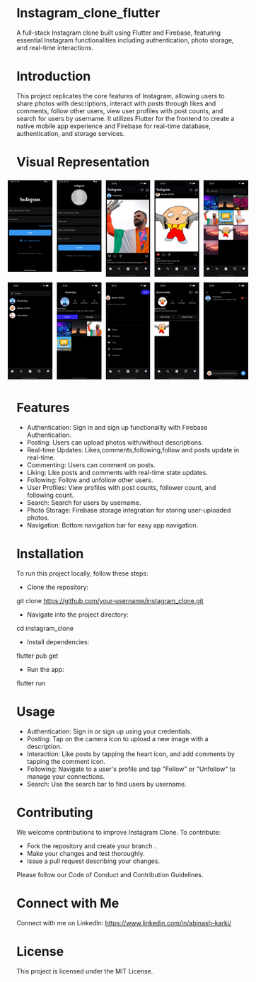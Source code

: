 # Instagram_clone_flutter

A full-stack Instagram clone built using Flutter and Firebase, featuring essential Instagram functionalities including authentication, photo storage, and real-time interactions.

# Introduction

This project replicates the core features of Instagram, allowing users to share photos with descriptions, interact with posts through likes and comments, follow other users, view user profiles with post counts, and search for users by username. It utilizes Flutter for the frontend to create a native mobile app experience and Firebase for real-time database, authentication, and storage services.

# Visual Representation 

<div align="center">
  <!-- First row of screenshots -->
  <div style="display: flex; justify-content: center;">
    <div style="flex: 0 0 20%; padding: 5px;">
      <img src="Assets/DemoImg/Screenshot_1720724067.png" alt="Sign In Screen" width="100%" />
    </div>
    <div style="flex: 0 0 20%; padding: 5px;">
      <img src="Assets/DemoImg/Screenshot_1720724074.png" alt="Sign Up Screen" width="100%" />
    </div>
    <div style="flex: 0 0 20%; padding: 5px;">
      <img src="Assets/DemoImg/Simulator Screenshot - iPhone 15 - 2024-07-12 at 00.37.44.png" alt="Feed Screen" width="100%" />
    </div>
    <div style="flex: 0 0 20%; padding: 5px;">
      <img src="Assets/DemoImg/Simulator Screenshot - iPhone 15 - 2024-07-12 at 00.38.04.png" alt="Feed Screen" width="100%" />
    </div>
    <div style="flex: 0 0 20%; padding: 5px;">
      <img src="Assets/DemoImg/Simulator Screenshot - iPhone 15 - 2024-07-12 at 00.38.14.png" alt="Search Screen" width="100%" />
    </div>
  </div>

  <!-- Second row of screenshots -->
  <div style="display: flex; justify-content: center;">
    <div style="flex: 0 0 20%; padding: 5px;">
      <img src="Assets/DemoImg/Simulator Screenshot - iPhone 15 - 2024-07-12 at 00.38.20.png" alt="Search Screen" width="100%" />
    </div>
    <div style="flex: 0 0 20%; padding: 5px;">
      <img src="Assets/DemoImg/Simulator Screenshot - iPhone 15 - 2024-07-12 at 00.38.32.png" alt="other UserProfile Screen" width="100%" />
    </div>
    <div style="flex: 0 0 20%; padding: 5px;">
      <img src="Assets/DemoImg/Simulator Screenshot - iPhone 15 - 2024-07-12 at 00.38.50.png" alt="AddPost Screen" width="100%" />
    </div>
    <div style="flex: 0 0 20%; padding: 5px;">
      <img src="Assets/DemoImg/Simulator Screenshot - iPhone 15 - 2024-07-12 at 00.38.55.png" alt="User Profile" width="100%" />
    </div>
    <div style="flex: 0 0 20%; padding: 5px;">
      <img src="Assets/DemoImg/Simulator Screenshot - iPhone 15 - 2024-07-12 at 00.47.43.png" alt="Comment Screen" width="100%" />
    </div>
  </div>
</div>





# Features

- Authentication: Sign in and sign up functionality with Firebase Authentication.
- Posting: Users can upload photos with/without descriptions.
- Real-time Updates: Likes,comments,following,follow and posts update in real-time.
- Commenting: Users can comment on posts.
- Liking: Like posts and comments with real-time state updates.
- Following: Follow and unfollow other users.
- User Profiles: View profiles with post counts, follower count, and following count.
- Search: Search for users by username.
- Photo Storage: Firebase storage integration for storing user-uploaded photos.
- Navigation: Bottom navigation bar for easy app navigation.


# Installation

To run this project locally, follow these steps:

- Clone the repository:

git clone https://github.com/your-username/instagram_clone.git

- Navigate into the project directory:

cd instagram_clone

- Install dependencies:

flutter pub get

- Run the app:

flutter run

# Usage

- Authentication: Sign in or sign up using your credentials.
- Posting: Tap on the camera icon to upload a new image with a description.
- Interaction: Like posts by tapping the heart icon, and add comments by tapping the comment icon.
- Following: Navigate to a user's profile and tap "Follow" or "Unfollow" to manage your connections.
- Search: Use the search bar to find users by username.

# Contributing
We welcome contributions to improve Instagram Clone. To contribute:

- Fork the repository and create your branch .
- Make your changes and test thoroughly.
- Issue a pull request describing your changes.

Please follow our Code of Conduct and Contribution Guidelines.

# Connect with Me

Connect with me on LinkedIn: https://www.linkedin.com/in/abinash-karki/

# License

This project is licensed under the MIT License.
